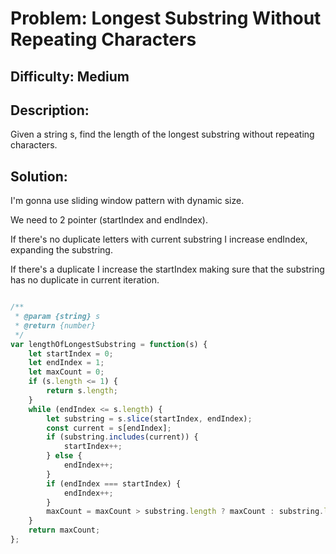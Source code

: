 # Problem: Longest Substring Without Repeating Characters

## Difficulty: Medium

## Description:
Given a string s, find the length of the longest substring without repeating characters.


## Solution:

I'm gonna use sliding window pattern with dynamic size.

We need to 2 pointer (startIndex and endIndex).

If there's no duplicate letters with current substring I increase endIndex, expanding the substring.

If there's a duplicate I increase the startIndex making sure that the substring has no duplicate in current iteration.



``` javascript

/**
 * @param {string} s
 * @return {number}
 */
var lengthOfLongestSubstring = function(s) {
    let startIndex = 0;
    let endIndex = 1;
    let maxCount = 0;
    if (s.length <= 1) {
        return s.length;
    }
    while (endIndex <= s.length) {
        let substring = s.slice(startIndex, endIndex);
        const current = s[endIndex];
        if (substring.includes(current)) {
            startIndex++;
        } else {
            endIndex++;
        }
        if (endIndex === startIndex) {
            endIndex++;
        }
        maxCount = maxCount > substring.length ? maxCount : substring.length;
    }
    return maxCount;
};

```